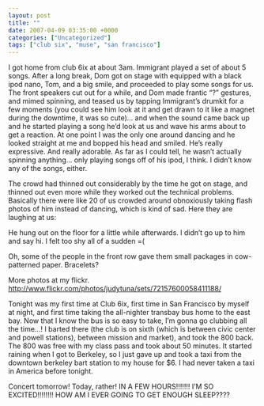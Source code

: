 ```yaml
---
layout: post
title: ""
date: 2007-04-09 03:35:00 +0000
categories: ["Uncategorized"]
tags: ["club six", "muse", "san francisco"]
---
```


I got home from club 6ix at about 3am. Immigrant played a set of about 5 songs. After a long break, Dom got on stage with equipped with a black ipod nano, Tom, and a big smile, and proceeded to play some songs for us. The front speakers cut out for a while, and Dom made frantic “?” gestures, and mimed spinning, and teased us by tapping Immigrant’s drumkit for a few moments (you could see him look at it and get drawn to it like a magnet during the downtime, it was so cute)… and when the sound came back up and he started playing a song he’d look at us and wave his arms about to get a reaction. At one point I was the only one around dancing and he looked straight at me and bopped his head and smiled. He’s really expressive. And really adorable. As far as I could tell, he wasn’t actually spinning anything… only playing songs off of his ipod, I think. I didn’t know any of the songs, either.

The crowd had thinned out considerably by the time he got on stage, and thinned out even more while they worked out the technical problems. Basically there were like 20 of us crowded around obnoxiously taking flash photos of him instead of dancing, which is kind of sad. Here they are laughing at us:

He hung out on the floor for a little while afterwards. I didn’t go up to him and say hi. I felt too shy all of a sudden =(

Oh, some of the people in the front row gave them small packages in cow-patterned paper. Bracelets?

More photos at my flickr. http://www.flickr.com/photos/judytuna/sets/72157600058411188/

Tonight was my first time at Club 6ix, first time in San Francisco by myself at night, and first time taking the all-nighter transbay bus home to the east bay. Now that I know the bus is so easy to take, I’m gonna go clubbing all the time…! I barted there (the club is on sixth (which is between civic center and powell stations), between mission and market), and took the 800 back. The 800 was free with my class pass and took about 50 minutes. It started raining when I got to Berkeley, so I just gave up and took a taxi from the downtown berkeley bart station to my house for $6. I had never taken a taxi in America before tonight.

Concert tomorrow! Today, rather! IN A FEW HOURS!!!!!!! I’M SO EXCITED!!!!!!!! HOW AM I EVER GOING TO GET ENOUGH SLEEP????